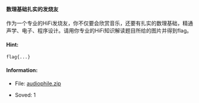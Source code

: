 #### 数理基础扎实的发烧友  


作为一个专业的HiFi发烧友，你不仅要会欣赏音乐，还要有扎实的数理基础，精通声学、电子、程序设计。请用你专业的HiFi知识解读题目所给的图片并得到flag。
  
#### Hint:  

``` 
flag{...}  
``` 
#### Information:  

* File: [audiophile.zip](files/audiophile.zip)  

* Soved: 1  

